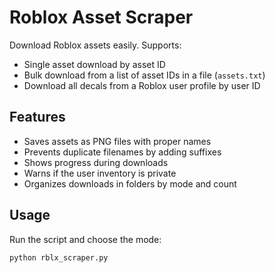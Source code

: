 # Roblox Asset Scraper

Download Roblox assets easily. Supports:

- Single asset download by asset ID  
- Bulk download from a list of asset IDs in a file (`assets.txt`)  
- Download all decals from a Roblox user profile by user ID  

## Features

- Saves assets as PNG files with proper names  
- Prevents duplicate filenames by adding suffixes  
- Shows progress during downloads  
- Warns if the user inventory is private  
- Organizes downloads in folders by mode and count  

## Usage

Run the script and choose the mode:

```bash
python rblx_scraper.py
